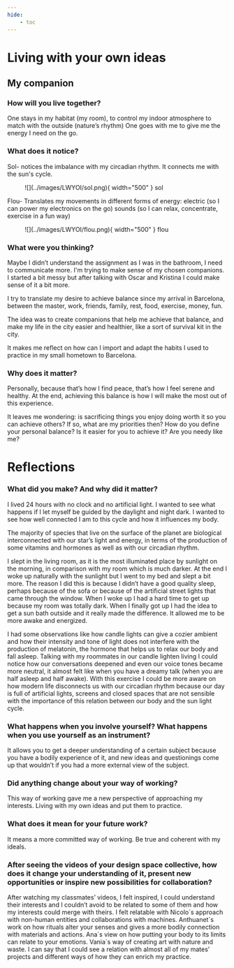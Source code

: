 ```yaml
---
hide:
    - toc
---
```


# Living with your own ideas


## My companion
### How will you live together? 

One stays in my habitat (my room), to control my indoor atmosphere to match with the outside (nature’s rhythm)
One goes with me to give me the energy I need on the go.

### What does it notice? 
Sol- notices the imbalance with my circadian rhythm. It connects me with the sun's cycle.

<figure markdown>
  ![](../images/LWYOI/sol.png){ width="500" } sol
</figure>

Flou- Translates my movements in different forms of energy: electric (so I can power my electronics on the go) sounds (so I can relax, concentrate, exercise in a fun way)

<figure markdown>
  ![](../images/LWYOI/flou.png){ width="500" } flou
</figure>

### What were you thinking? 
Maybe I didn’t understand the assignment as I was in the bathroom, I need to communicate more.
I'm trying to make sense of my chosen companions. I started a bit messy but after talking with Oscar and Kristina I could make sense of it a bit more.

I try to translate my desire to achieve balance since my arrival in Barcelona, between the master, work, friends, family, rest, food, exercise, money, fun.

The idea was to create companions that help me achieve that balance, and make my life in the city easier and healthier, like a sort of survival kit in the city.

It makes me reflect on how can I import and adapt the habits I used to practice in my small hometown to Barcelona.

### Why does it matter? 
Personally, because that’s how I find peace, that’s how I feel serene and healthy. At the end, achieving this balance is how I will make the most out of this experience.

It leaves me wondering: is sacrificing things you enjoy doing worth it so you can achieve others? If so, what are my priorities then? How do you define your personal balance? Is it easier for you to achieve it? Are you needy like me?


# Reflections
### What did you make? And why did it matter?
I lived 24 hours with no clock and no artificial light. I wanted to see what happens if I let myself be guided by the daylight and night dark. I wanted to see how well connected I am to this cycle and how it influences my body.

The majority of species that live on the surface of the planet are biological interconnected with our star’s light and energy, in terms of the production of some vitamins and hormones as well as with our circadian rhythm.

I slept in the living room, as it is the most illuminated place by sunlight on the morning, in comparison with my room which is much darker.
At the end I woke up naturally with the sunlight but I went to my bed and slept a bit more. The reason I did this is because I didn’t have a good quality sleep, perhaps because of the sofa or because of the artificial street lights that came through the window.  When I woke up I had a hard time to get up because my room was totally dark. When I finally got up I had the idea to get a sun bath outside and it really made the difference. It allowed me to be more awake and energized.

I had some observations like how candle lights can give a cozier ambient and how their intensity and tone of light does not interfere with the production of melatonin, the hormone that helps us to relax our body and fall asleep. Talking with my roommates in our candle lighten living I could notice how our conversations deepened and even our voice tones became more neutral, it almost felt like when you have a dreamy talk (when you are half asleep and half awake).
With this exercise I could be more aware on how modern life disconnects us with our circadian rhythm because our day is full of artificial lights, screens and closed spaces that are not sensible with the importance of this relation between our body and the sun light cycle.  

### What happens when you involve yourself?  What happens when you use yourself as an instrument?
It allows you to get a deeper understanding of a certain subject because you have a bodily experience of it, and new ideas and questionings come up that wouldn’t if you had a more external view of the subject.

### Did anything change about your way of working?
This way of working gave me a new perspective of approaching my interests. Living with my own ideas and put them to practice. 

### What does it mean for your future work?
It means a more committed way of working. Be true and coherent with my ideals. 

### After seeing the videos of your design space collective, how does it change your understanding of it, present new opportunities or inspire new possibilities for collaboration?
After watching my classmates’ videos, I felt inspired, I could understand their interests and I couldn’t avoid to be related to some of them and how my interests could merge with theirs. I felt relatable with Nicolo´s approach with non-human entities and collaborations with machines. 
Anthuanet´s work on how rituals alter your senses and gives a more bodily connection with materials and actions. Ana´s view on how putting your body to its limits can relate to your emotions. Vania´s way of creating art with nature and waste. I can say that I could see a relation with almost all of my mates’ projects and different ways of how they can enrich my practice.

